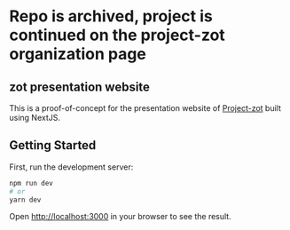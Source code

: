 # Repo is archived, project is continued on the project-zot organization page

## zot presentation website
This is a proof-of-concept for the presentation website of [Project-zot](https://github.com/project-zot/zot) built using NextJS.
## Getting Started

First, run the development server:

```bash
npm run dev
# or
yarn dev
```

Open [http://localhost:3000](http://localhost:3000) in your browser to see the result.

